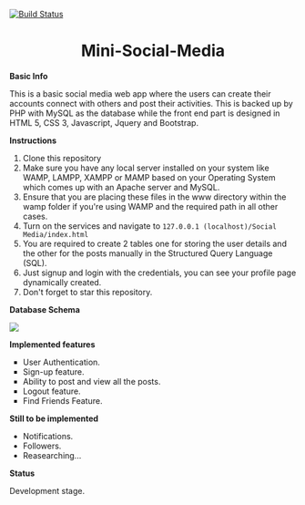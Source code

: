 [![Build Status](https://travis-ci.org/jamesgeorge007/Mini-Social-Media.svg?branch=master)](https://travis-ci.org/jamesgeorge007/Mini-Social-Media)

<h1 align="center"> Mini-Social-Media </h1>

**Basic Info**

<p>
This is a basic social media web app where the users can create their accounts connect with others and post their activities. This is backed up by PHP with MySQL as the database while the front end part is designed in HTML 5, CSS 3, Javascript, Jquery and Bootstrap.
</p>

**Instructions**
<ol>
 
<li> Clone this repository </li>
<li> Make sure you have any local server installed on your system like WAMP, LAMPP, XAMPP or MAMP based on your Operating System which comes up with an Apache server and MySQL. </li>
<li> Ensure that you are placing these files in the www directory within the wamp folder if you're using WAMP and the required path in all other cases. </li>
<li> Turn on the services and navigate to <code>127.0.0.1 (localhost)/Social Media/index.html</code>
<li> You are required to create 2 tables one for storing the user details and the other for the posts manually in the Structured Query Language (SQL). </li>
<li> Just signup and login with the credentials, you can see your profile page dynamically created. </li>
<li> Don't forget to star this repository. </li>

</ol>

**Database Schema**

<img src='https://github.com/jamesgeorge007/Mini-Social-Media-Web-Application-Backed-Up-By-PHP/blob/master/Social%20Media/assets/Database%20Schema/DB.JPG'>

**Implemented features**

<ul type="square">
 
 <li> User Authentication. </li>
 <li> Sign-up feature. </li>
 <li> Ability to post and view all the posts. </li>
 <li> Logout feature. </li>
 <li> Find Friends Feature. </li>
 
 </ul>
 
 **Still to be implemented**
 
 <ul type="disc">
  
  <li> Notifications. </li>
  <li> Followers. </li>
  <li> Reasearching... </li>
  </ul>

**Status**

Development stage.
